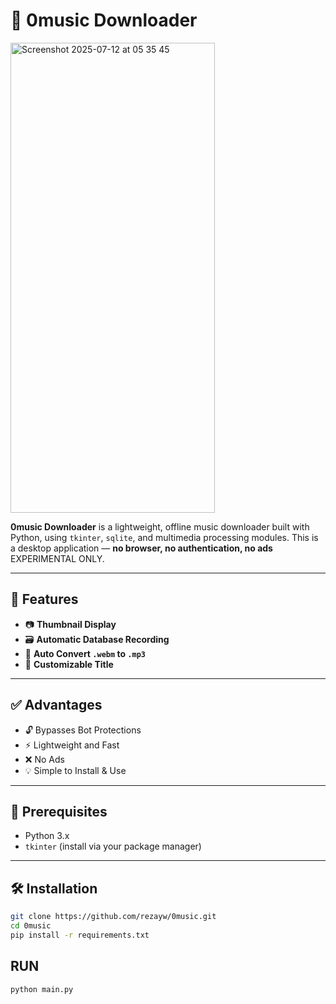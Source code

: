 # 🎵 0music Downloader

<img width="327" height="752" alt="Screenshot 2025-07-12 at 05 35 45" src="https://github.com/user-attachments/assets/08538513-1826-473f-81fa-776f201d34be" />


**0music Downloader** is a lightweight, offline music downloader built with Python, using `tkinter`, `sqlite`, and multimedia processing modules. This is a desktop application — **no browser, no authentication, no ads** EXPERIMENTAL ONLY.

---

## 🚀 Features

- 📷 **Thumbnail Display**  
- 🗃️ **Automatic Database Recording**  
- 🔄 **Auto Convert `.webm` to `.mp3`**  
- 📝 **Customizable Title**

---

## ✅ Advantages

- 🔓 Bypasses Bot Protections  
- ⚡ Lightweight and Fast  
- ❌ No Ads  
- 💡 Simple to Install & Use

---

## 🔧 Prerequisites

- Python 3.x  
- `tkinter` (install via your package manager)

---

## 🛠️ Installation

```bash
git clone https://github.com/rezayw/0music.git
cd 0music
pip install -r requirements.txt
```

## RUN
```bash
python main.py
```
